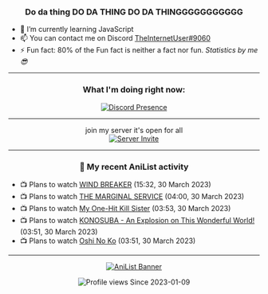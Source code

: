 <div align="center">

### Do da thing DO DA THING DO DA THINGGGGGGGGGGG
</div>

- 🌱 I’m currently learning JavaScript
- 📫 You can contact me on Discord [TheInternetUser#9060](https://discord.com/users/534117072796385300)
- ⚡ Fun fact: 80% of the Fun fact is neither a fact nor fun. _Statistics by me 😎_
<hr>

<div align="center">

### What I'm doing right now:
[![Discord Presence](https://lanyard.cnrad.dev/api/534117072796385300)](https://discord.com/users/534117072796385300)
<hr>

join my server it's open for all <br>
[![Server Invite](https://invidget.switchblade.xyz/bfYgVHxrSs)](https://discord.gg/bfYgVHxrSs)

<hr>
  
### 🌸 My recent AniList activity

</div>

<!-- ANILIST_ACTIVITY:start -->

-   📺 Plans to watch [WIND BREAKER](https://anilist.co/anime/163270) (15:32, 30 March 2023)
-   📺 Plans to watch [THE MARGINAL SERVICE](https://anilist.co/anime/156854) (04:00, 30 March 2023)
-   📺 Plans to watch [My One-Hit Kill Sister](https://anilist.co/anime/146234) (03:53, 30 March 2023)
-   📺 Plans to watch [KONOSUBA - An Explosion on This Wonderful World!](https://anilist.co/anime/150075) (03:51, 30 March 2023)
-   📺 Plans to watch [Oshi No Ko](https://anilist.co/anime/150672) (03:51, 30 March 2023)

<!-- ANILIST_ACTIVITY:end -->
<hr>

<div align="center">

[![AniList Banner](https://img.anili.st/User/929966)](https://anilist.co/user/TheInternetUser)

![Profile views](https://gpvc.arturio.dev/TheInternetUse7) Since 2023-01-09

</div>
